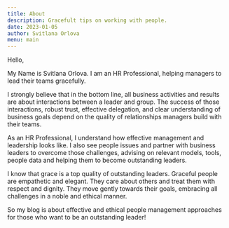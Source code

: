 ```yaml
---
title: About
description: Gracefult tips on working with people.
date: 2023-01-05
author: Svitlana Orlova
menu: main
---
```


Hello,

My Name is Svitlana Orlova. I am an HR Professional, helping managers to lead their teams gracefully.

I strongly believe that in the bottom line, all business activities and results are about interactions between a leader and group. The success of those interactions, robust trust, effective delegation, and clear understanding of business goals depend on the quality of relationships managers build with their teams.

As an HR Professional, I understand how effective management and leadership looks like. I also see people issues and partner with business leaders to overcome those challenges, advising on relevant models, tools, people data and helping them to become outstanding leaders.

I know that grace is a top quality of outstanding leaders. Graceful people are empathetic and elegant. They care about others and treat them with respect and dignity. They move gently towards their goals, embracing all challenges in a noble and ethical manner.

So my blog is about effective and ethical people management approaches for those who want to be an outstanding leader!
